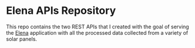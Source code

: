 # Elena APIs Repository

This repo contains the two REST APIs that I created with the goal of serving the [Elena](https://elenalab.com.br/site/) application with all the processed data collected from a variety of solar panels.
